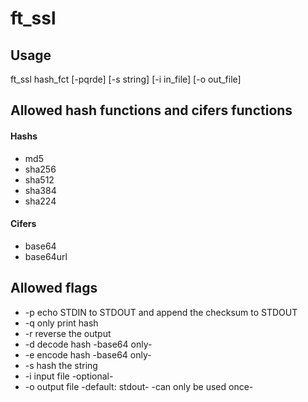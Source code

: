 # ft_ssl
## Usage

ft_ssl hash_fct [-pqrde] [-s string] [-i in_file] [-o out_file]
## Allowed hash functions and cifers functions
#### Hashs
- md5
- sha256
- sha512
- sha384
- sha224
#### Cifers
- base64
- base64url

## Allowed flags
- -p echo STDIN to STDOUT and append the checksum to STDOUT
- -q only print hash
- -r reverse the output
- -d decode hash -base64 only-
- -e encode hash -base64 only-
- -s hash the string
- -i input file  -optional-
- -o output file -default: stdout- -can only be used once-
